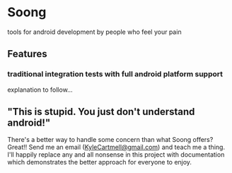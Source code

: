 # Soong 
tools for android development by people who feel your pain

## Features

### traditional integration tests with full android platform support

explanation to follow…

## "This is stupid. You just don't understand android!"

There's a better way to handle some concern than what Soong offers? Great!! Send me an email (KyleCartmell@gmail.com) and teach me a thing. I'll happily replace any and all nonsense in this project with documentation which demonstrates the better approach for everyone to enjoy.
